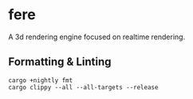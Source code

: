 # fere

A 3d rendering engine focused on realtime rendering.

## Formatting & Linting

```
cargo +nightly fmt
cargo clippy --all --all-targets --release
```
